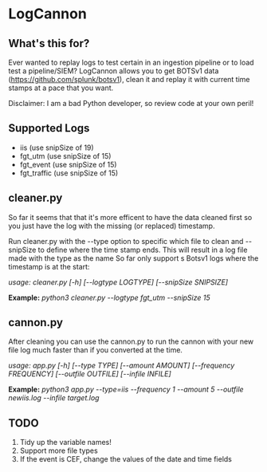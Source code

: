 # LogCannon

## What's this for?

Ever wanted to replay logs to test certain in an ingestion pipeline or to load test a pipeline/SIEM? 
LogCannon allows you to get BOTSv1 data (https://github.com/splunk/botsv1), clean it and replay it with current time stamps at a pace that you want.

Disclaimer: I am a bad Python developer, so review code at your own peril!

## Supported Logs

* iis (use snipSize of 19)
* fgt_utm (use snipSize of 15)
* fgt_event (use snipSize of 15)
* fgt_traffic (use snipSize of 15)

## cleaner.py

So far it seems that that it's more efficent to have the data cleaned first so you just have the log with the missing (or replaced) timestamp. 

Run cleaner.py with the --type option to specific which file to clean and --snipSize to define where the time stamp ends. This will result in a log file made with the type as the name 
So far only support s Botsv1 logs where the timestamp is at the start:

*usage: cleaner.py [-h] [--logtype LOGTYPE] [--snipSize SNIPSIZE]*

**Example:**
*python3 cleaner.py --logtype fgt_utm --snipSize 15*

## cannon.py
After cleaning you can use the cannon.py to run the cannon with your new file log much faster than if you converted at the time.

*usage: app.py [-h] [--type TYPE] [--amount AMOUNT] [--frequency FREQUENCY] [--outfile OUTFILE] [--infile INFILE]*

**Example:**
*python3 app.py --type=iis --frequency 1 --amount 5 --outfile newiis.log --infile target.log*

## TODO 
1. Tidy up the variable names!
2. Support more file types
3. If the event is CEF, change the values of the date and time fields
